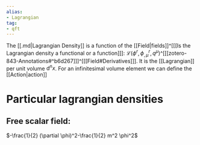 ```yaml
---
alias:
- Lagrangian
tag:
- qft
---
```


The [[.md|Lagrangian Density]] is a function of the [[Field|fields]]^[[[Is the Lagrangian density a functional or a function]]]: $\mathcal{L}(\phi^r,\phi^r_{,\mu},q^\mu)$^[[[zotero-843-Annotations#^b6d267]]]^[[[Field#Derivatives]]]. It is the [[Lagrangian]] per unit volume $\mathrm{d}^nx$. For an infinitesimal volume element we can define the [[Action|action]]

# Particular lagrangian densities

## Free scalar field:
$-\frac{1}{2} (\partial \phi)^2-\frac{1}{2} m^2 \phi^2$